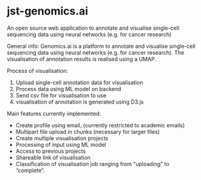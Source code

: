 # jst-genomics.ai
An open source web application to annotate and visualise single-cell sequencing data using neural networks (e.g. for cancer research) 

General info:
Genomics.ai is a platform to annotate and visualise single-cell sequencing data using neural networks (e.g. for cancer research).
The visualisation of annotation results is realised using a UMAP. 


Process of visualisation: 
1. Upload single-cell annotation data for visualisation
2. Process data using ML model on backend
3. Send csv file for visualisation to use
4. visualisation of annotation is generated using D3.js


Main features currently implemented:
- Create profile using email, (currently restricted to academic emails)
- Multipart file upload in chunks (necessary for larger files)
- Create multiple visualisation projects
- Processing of input using ML model
- Access to previous projects
- Shareable link of visualisation
- Classification of visualisation job ranging from “uploading” to “complete”.

